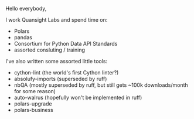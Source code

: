 Hello everybody,

I work Quansight Labs and spend time on:
- Polars
- pandas
- Consortium for Python Data API Standards
- assorted consluting / training

I've also written some assorted little tools:
- cython-lint (the world's first Cython linter?)
- absolufy-imports (superseded by ruff)
- nbQA (mostly superseded by ruff, but still gets ~100k downloads/month for some reason)
- auto-walrus (hopefully won't be implemented in ruff)
- polars-upgrade
- polars-business
